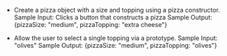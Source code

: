 - Create a pizza object with a size and topping using a pizza constructor.
Sample Input: Clicks a button that constructs a pizza
Sample Output: {pizzaSize: "medium", pizzaTopping: "extra cheese"}

- Allow the user to select a single topping via a prototype.
Sample Input: "olives"
Sample Output: {pizzaSize: "medium", pizzaTopping: "olives"}
